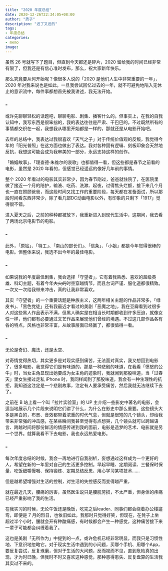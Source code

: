 ```yaml
---
title: "2020 年度总结"
date: 2020-12-26T22:34:05+08:00
author: "质子"
description: "迟了又迟的"
tags:
- 年度总结
categories: 
- memo
image: 
---
```


虽然 26 号就写下了题目，但直到今天都还是碎片，2020 留给我的时间已经非常有限了，但我还是有信心准时发布，那么，祝大家新年快乐。

那么究竟要从何开始呢？像很多人说的「2020 是他们人生中非常重要的一年」，2020 年对我来说也是如此，一旦我尝试回忆过去的一年，就不可避免地陷入无休止的意识流中，每件事都想首先被我讲述，我无法开始。


### -
或许先聊聊轻松的话题吧，聊聊电影、剧集、播客什么的。但事实上，在我的自我认知中，我写东西是很笨拙的，我的表达往往是严肃、干巴巴的。不过既然所有的事情都交织在一起，我想我从哪里开始都是一样的，那就还是从电影开始吧。

去年的总结中，我表达过我很喜欢「天气之子」对于传统价值观的反叛，我觉得今年的「阳光普照」在这方面也做出了表达。我对各种固有逻辑、刻板印象会天然地反抗，我想这可能会成为我审美的一部分，永远支持这样的创作。

「婚姻故事」、「理查德·朱维尔的哀歌」也都值得一看，但这些都是春节之前看的电影，虽然是 2020 年看的，但感觉已经遥远的像好几年前的事情。

整个 2020 年看过的电影其实非常少，因为春节刚过，爸爸就住院了，在医院里做了接近一个月的陪护，输液、吃药、洗漱、起夜，过得焦头烂额，接下来几个月也一直在照顾爸爸，而这段时间又找工作的重要阶段，每天都在准备面试，所以那段时间看东西非常少，除了看几部DC动画电影以外，有印象的只剩下「1917」觉得很不错。

进入夏天之后，之前的种种都被放下，我重新进入到现代生活中，这期间，我去看了两场北京电影节的电影。


### -


此外，「原钻」、「特工」、「南山的部长们」、「信条」、「小姐」都是今年觉得很棒的电影。但整体来说，我选不出今年的最佳电影。


### -
如果说我的年度最佳剧集，我会选择「守望者」，它有着我熟悉、喜欢的超级英雄、科幻主题，有着今年~~大火的~~时空穿越情节，而且台词严谨、服化道都很精致。一次又一次给我带来冲击，真的让我非常喜欢。

其实「守望者」的一个重要话题是种族主义，这两年相关主题的作品非常多，「绿皮书」、「黑色党徒」还有我最近才看过的美剧「恶魔之地」，我在豆瓣看到过很多人对这些黑人作品表示不满，但黑人确实是在相当长时期都收到许多压迫，就像女性一样，他们都有必要通过文艺作品来展现他们曾经的境遇。不过这几部作品各有各的特点，风格也非常丰富，从故事层面已经赢了，都很值得一看。


### -
无论是奇幻、魔法，还是太空、

对奇情觉得热切，其实更多是对现实感到痛苦，无法面对真实，我又想回到电影了，很多电影，我觉得它们是有味道的，那是一种悲剧的味道，在我看「愤怒的公牛」时，当女主角显现出她要成为女主角的迹象时，我就闻到那股味道，当「过春天」里女生接过走私 iPhone 时，我同样闻到了那股味道，我会有一种生理性的抗拒，我知道这注定是一个悲剧故事，注定有人要承受痛苦，然后我就无法继续下去了。

之前在 B 站上看一个叫「拉片实验室」的 UP 主介绍一些影史中著名的电影，会适当地展示几个片段来说明它们讲了什么，为什么在影史中那么重要。这些镜头大多是黑白的，布景、音效都带着浓重的时代气息，但就是很短的几个镜头，却给我带来非常强的冲击感，在某些瞬间我甚至觉得有点想哭，几个镜头就可以跨越语言、跨越时间将那份鲜活的情感传递到我的面前，电影是造梦的艺术、电影就是另一个世界。就算我看不下去电影，我也永远热爱电影。

### -
每次年度总结的时候，我会一再地进行自我剖析，妄想通过这样成为一个更好的人，希望在新的一年里对自己的生活更多控制。早起早睡、定期阅读、三餐保时保量、吃饭细嚼慢咽、保持锻炼、定期总结反思、用心学习某项技术……

但是越希望增强对生活的控制，对生活的失控感反而变得越严重，


就在最近几天，腰痛的厉害，虽然医生说只是腰肌劳损，不太严重，但身体的疼痛已经严重影响了我的生活。

在我实习的时候，无论午饭还是晚饭，吃完之后leader、同事们都会绕着办公楼遛弯，即便是 7 月的烈日，也依旧如此，我那时只觉得好笑，但现在，在凳子上坐超过半个小时，腰就会开有种酸痛感，有时候都会产生一种感觉，这种痛苦接下来一辈子可能都会纠缠着我了。

这也是美剧「无所作为」中提到的一点，或许危机已经非常明显，而我只是习惯性地、下意识地忽略它。对于现实生活中遇到的小问题，买哪个手机、用哪个App，要反复尝试，反复琢磨，但对于生活的大问题，反而视而不见，直到危险真的出现，才为时已晚，但我时不时又喜欢这种感觉，那种患得患失、反复盘算的生活我其实过不来的。

